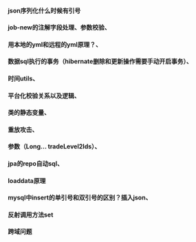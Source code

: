 #### json序列化什么时候有引号
#### job-new的注解字段处理、参数校验、
#### 用本地的yml和远程的yml原理？、
#### 数据sql执行的事务（hibernate删除和更新操作需要手动开启事务）、
#### 时间utils、
#### 平台化校验关系以及逻辑、
#### 类的静态变量、
#### 重放攻击、
#### 参数（Long... tradeLevel2Ids）、
#### jpa的repo自动sql、
#### loaddata原理
#### mysql中insert的单引号和双引号的区别？插入json、
#### 反射调用方法set
#### 跨域问题

<!--stackedit_data:
eyJoaXN0b3J5IjpbLTEyMDQxMTA3MTUsLTEwNzE1MjQzMjksMT
k2MTIzODQwLDczMDk5ODExNl19
-->